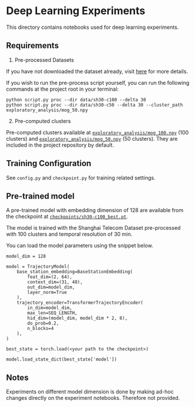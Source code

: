 # Deep Learning Experiments

This directory contains notebooks used for deep learning experiments.

## Requirements

1. Pre-processed Datasets

If you have not downloaded the dataset already, visit [here](../../data_preprocess/shanghai/README.md#1-download-dataset) for more details.

If you wish to run the pre-process script yourself, you can run the following commands at the project root in your terminal:

```
python script.py proc --dir data/sh30-c100 --delta 30
python script.py proc --dir data/sh30-c50 --delta 30 --cluster_path exploratory_analysis/mog_50.npy
```

2. Pre-computed clusters

Pre-computed clusters available at [`exploratory_analysis/mog_100.npy`](../../../exploratory_analysis/mog_100.npy) (100 clusters) and [`exploratory_analysis/mog_50.npy`](../../../exploratory_analysis/mog_50.npy) (50 clusters). They are included in the project repository by default.

## Training Configuration

See `config.py` and `checkpoint.py` for training related settings.

## Pre-trained model

A pre-trained model with embedding dimension of 128 are available from the checkpoint at [`checkpoints/sh30-c100_best.pt`](../checkpoints/sh30-c100_best.pt).

The model is trained with the Shanghai Telecom Dataset pre-processed with 100 clusters and temporal resolution of 30 min.

You can load the model parameters using the snippet below.

```{python}
model_dim = 128

model = TrajectoryModel(
    base_station_embedding=BaseStationEmbedding(
        feat_dim=(2, 64),
        context_dim=(31, 48),
        out_dim=model_dim,
        layer_norm=True
    ),
    trajectory_encoder=TransformerTrajectoryEncoder(
        in_dim=model_dim,
        max_len=SEQ_LENGTH,
        hid_dim=(model_dim, model_dim * 2, 8),
        do_prob=0.2,
        n_blocks=4
    ),
)

best_state = torch.load(<your path to the checkpoint>)

model.load_state_dict(best_state['model'])
```

## Notes

Experiments on different model dimension is done by making ad-hoc changes directly on the experiment notebooks. Therefore not provided.